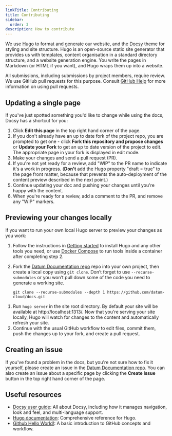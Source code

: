 ```yaml
---
linkTitle: Contributing
title: Contributing
sidebar:
  order: 3
description: How to contribute
---
```


We use [Hugo](https://gohugo.io/) to format and generate our website, and the
[Docsy](https://github.com/google/docsy) theme for styling and site structure.
Hugo is an open-source static site generator that provides us with templates,
content organisation in a standard directory structure, and a website generation
engine. You write the pages in Markdown (or HTML if you want), and Hugo wraps
them up into a website.

All submissions, including submissions by project members, require review. We
use GitHub pull requests for this purpose. Consult
[GitHub Help](https://help.github.com/articles/about-pull-requests/) for more
information on using pull requests.

## Updating a single page

If you've just spotted something you'd like to change while using the docs,
Docsy has a shortcut for you:

1. Click **Edit this page** in the top right hand corner of the page.
2. If you don't already have an up to date fork of the project repo, you are
   prompted to get one - click **Fork this repository and propose changes** or
   **Update your Fork** to get an up to date version of the project to edit. The
   appropriate page in your fork is displayed in edit mode.
3. Make your changes and send a pull request (PR).
4. If you're not yet ready for a review, add "WIP" to the PR name to indicate
  it's a work in progress. (**Don't** add the Hugo property
  "draft = true" to the page front matter, because that prevents the
  auto-deployment of the content preview described in the next point.)
5. Continue updating your doc and pushing your changes until you're happy with
  the content.
6. When you're ready for a review, add a comment to the PR, and remove any
  "WIP" markers.

## Previewing your changes locally

If you want to run your own local Hugo server to preview your changes as you work:

1. Follow the instructions in [Getting
   started](https://www.docsy.dev/docs/get-started/) to install Hugo and any
   other tools you need, or use [Docker Compose](https://docs.docker.com/compose/install/)
   to run tools inside a container after completing step 2.
2. Fork the [Datum Documentation repo](https://github.com/datum-cloud/docs) repo
   into your own project, then create a local copy using `git clone`. Don’t
   forget to use `--recurse-submodules` or you won’t pull down some of the code
   you need to generate a working site.

    ```shell
    git clone --recurse-submodules --depth 1 https://github.com/datum-cloud/docs.git
    ```
<!-- -->
1. Run `hugo server` in the site root directory. By default your site will be
   available at http://localhost:1313/. Now that you're serving your site
   locally, Hugo will watch for changes to the content and automatically refresh
   your site.
2. Continue with the usual GitHub workflow to edit files, commit them, push the
  changes up to your fork, and create a pull request.

## Creating an issue

If you've found a problem in the docs, but you're not sure how to fix it
yourself, please create an issue in the [Datum Documentation repo](https://github.com/datum-cloud/docs/issues).
You can also create an issue about a specific page by clicking the
**Create Issue** button in the top right hand corner of the page.

## Useful resources

* [Docsy user guide](https://www.docsy.dev/docs/): All about Docsy, including
  how it manages navigation, look and feel, and multi-language support.
* [Hugo documentation](https://gohugo.io/documentation/): Comprehensive
  reference for Hugo.
* [Github Hello World!](https://guides.github.com/activities/hello-world/): A
  basic introduction to GitHub concepts and workflow.
